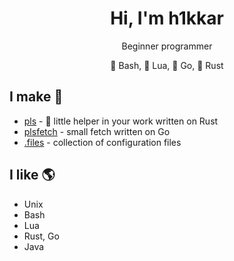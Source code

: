 <h1 align="center">Hi, I'm h1kkar</h1>

<div align="center">
<p>Beginner programmer</p>
<p>💾  Bash, 🌙  Lua, 🐹  Go, 🦀  Rust</p>
</div>

## I make 🚧
- [pls](https://github.com/h1kkar/pls) - 🌸 little helper in your work  written on Rust
- [plsfetch](https://github.com/h1kkar/plsfetch) - small fetch written on Go
- [.files](https://github.com/h1kkar/.files) - сollection of configuration files

## I like 🌎
- Unix
- Bash
- Lua
- Rust, Go
- Java